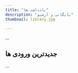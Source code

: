 ```yaml
---
title: "یادداشت ها"
description: "بایگانی و آرشیو"
thumbnail: library.jpg

---
```


...
<PageIntro />

## جدیدترین ورودی ها

...<LazyPostArchives path="/notes/"/>

